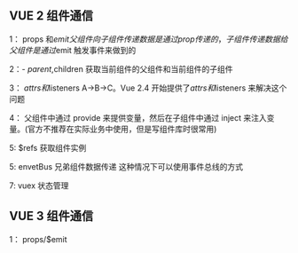 ## VUE 2 组件通信

1： props 和$emit 父组件向子组件传递数据是通过 prop 传递的，子组件传递数据给父组件是通过$emit 触发事件来做到的

2：- $parent,$children 获取当前组件的父组件和当前组件的子组件

3： $attrs 和$listeners A->B->C。Vue 2.4 开始提供了$attrs 和$listeners 来解决这个问题

4： 父组件中通过 provide 来提供变量，然后在子组件中通过 inject 来注入变量。(官方不推荐在实际业务中使用，但是写组件库时很常用)

5: $refs 获取组件实例

5: envetBus 兄弟组件数据传递 这种情况下可以使用事件总线的方式

7: vuex 状态管理

## VUE 3 组件通信

1： props/$emit
